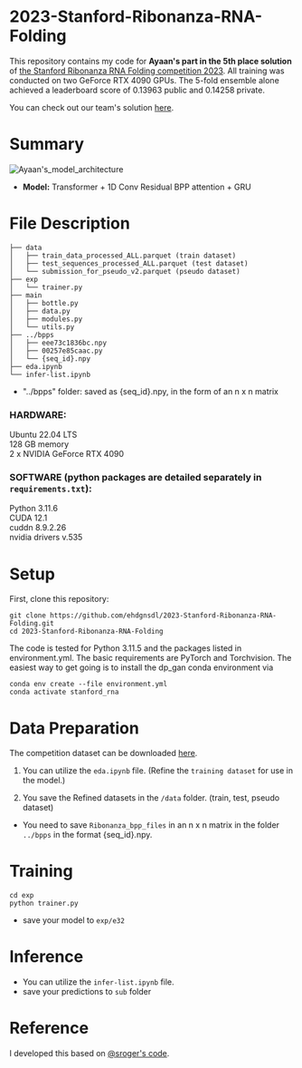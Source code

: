 # 2023-Stanford-Ribonanza-RNA-Folding
This repository contains my code for <b>Ayaan's part in the 5th place solution</b> of [the Stanford Ribonanza RNA Folding competition 2023](https://www.kaggle.com/competitions/stanford-ribonanza-rna-folding/overview). All training was conducted on two GeForce RTX 4090 GPUs. The 5-fold ensemble alone achieved a leaderboard score of 0.13963 public and 0.14258 private.

You can check out our team's solution [here](https://www.kaggle.com/competitions/stanford-ribonanza-rna-folding/discussion/460250).

# Summary
![Ayaan's_model_architecture](https://github.com/ehdgnsdl/2023-Stanford-Ribonanza-RNA-Folding/assets/87434001/d307681a-25bf-4b8b-b8aa-01b34402ffea)
* <b>Model:</b> Transformer + 1D Conv Residual BPP attention + GRU


# File Description
```
├── data
│   ├── train_data_processed_ALL.parquet (train dataset)
│   ├── test_sequences_processed_ALL.parquet (test dataset)
│   └── submission_for_pseudo_v2.parquet (pseudo dataset)
├── exp
│   └── trainer.py
├── main
│   ├── bottle.py
│   ├── data.py
│   ├── modules.py
│   └── utils.py
├── ../bpps
│   ├── eee73c1836bc.npy
│   ├── 00257e85caac.py
│   └── {seq_id}.npy
├── eda.ipynb
└── infer-list.ipynb
```

* "../bpps" folder: saved as {seq_id}.npy, in the form of an n x n matrix 


### HARDWARE: 
Ubuntu 22.04 LTS <br>
128 GB memory <br>
2 x NVIDIA GeForce RTX 4090  <br>

### SOFTWARE (python packages are detailed separately in `requirements.txt`):
Python 3.11.6 <br>
CUDA 12.1 <br>
cuddn 8.9.2.26 <br>
nvidia drivers v.535 <br>

# Setup
First, clone this repository:
```
git clone https://github.com/ehdgnsdl/2023-Stanford-Ribonanza-RNA-Folding.git
cd 2023-Stanford-Ribonanza-RNA-Folding
```
The code is tested for Python 3.11.5 and the packages listed in environment.yml. The basic requirements are PyTorch and Torchvision. The easiest way to get going is to install the dp_gan conda environment via
```
conda env create --file environment.yml
conda activate stanford_rna
```

# Data Preparation
The competition dataset can be downloaded [here](https://www.kaggle.com/competitions/stanford-ribonanza-rna-folding/data).

1. You can utilize the `eda.ipynb` file. (Refine the `training dataset` for use in the model.) <br>

2. You save the Refined datasets in the `/data` folder. (train, test, pseudo dataset)

* You need to save `Ribonanza_bpp_files` in an n x n matrix in the folder `../bpps` in the format {seq_id}.npy.


# Training
```
cd exp
python trainer.py
```
* save your model to `exp/e32`

# Inference
* You can utilize the `infer-list.ipynb` file.
* save your predictions to `sub` folder



# Reference
I developed this based on [@sroger's code](https://github.com/s-rog/StanfordRibonanza2023).
